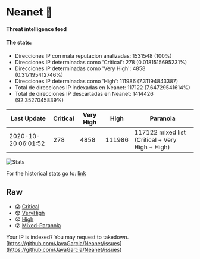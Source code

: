 # Neanet :hocho:
#### Threat intelligence feed
#### The stats:

- Direcciones IP con mala reputacion analizadas: 1531548 (100%)
- Direcciones IP determinadas como 'Critical':  278 (0.0181515695231%)
- Direcciones IP determinadas como 'Very High':  4858 (0.317195412746%)
- Direcciones IP determinadas como 'High':  111986 (7.31194843387)
- Total de direcciones IP indexadas en Neanet:  117122 (7.64729541614%)
- Total de direcciones IP descartadas en Neanet:  1414426 (92.3527045839%)

| Last Update | Critical | Very High | High | Paranoia |
| --- | --- | --- | --- | --- |
| 2020-10-20 06:01:52 | 278 | 4858 | 111986 | 117122 mixed list (Critical + Very High + High)|

![Stats](https://docs.google.com/spreadsheets/d/e/2PACX-1vSnaNMIXVabIpDJjufMlzH7poXnshF3mgd8Is1g9ytUEzVsP5my4Trn8f-xkoLLQ38xpL3HtmUexLo6/pubchart?oid=501124687&format=image)

For the historical stats go to: [link](/stats.csv)
## Raw
- :scream: [Critical](https://raw.githubusercontent.com/JavaGarcia/Neanet/master/blacklists/neanet_critical.txt)
- :fearful: [VeryHigh](https://raw.githubusercontent.com/JavaGarcia/Neanet/master/blacklists/neanet_veryHigh.txtt)
- :frowning: [High](https://raw.githubusercontent.com/JavaGarcia/Neanet/master/blacklists/neanet_high.txt)
- :dizzy_face: [Mixed-Paranoia](https://raw.githubusercontent.com/JavaGarcia/Neanet/master/blacklists/neanet_all.txt)


Your IP is indexed? You may request to takedown. [https://github.com/JavaGarcia/Neanet/issues](https://github.com/JavaGarcia/Neanet/issues)

































































































































































































































































































































































































































































































































































































































































































































































































































































































































































































































































































































































































































































































































































































































































































































































































